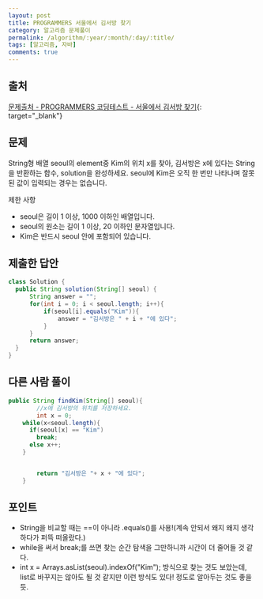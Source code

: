 ```yaml
---
layout: post
title: PROGRAMMERS 서울에서 김서방 찾기
category: 알고리즘 문제풀이
permalink: /algorithm/:year/:month/:day/:title/
tags: [알고리즘, 자바]
comments: true
---
```


## 출처

[문제출처 - PROGRAMMERS 코딩테스트 - 서울에서 김서방 찾기](https://programmers.co.kr/learn/courses/30/lessons/12919?language=java){: target="\_blank"}

## 문제
String형 배열 seoul의 element중 Kim의 위치 x를 찾아, 김서방은 x에 있다는 String을 반환하는 함수, solution을 완성하세요. seoul에 Kim은 오직 한 번만 나타나며 잘못된 값이 입력되는 경우는 없습니다.

제한 사항
- seoul은 길이 1 이상, 1000 이하인 배열입니다.
- seoul의 원소는 길이 1 이상, 20 이하인 문자열입니다.
- Kim은 반드시 seoul 안에 포함되어 있습니다.

## 제출한 답안

```java
class Solution {
  public String solution(String[] seoul) {
      String answer = "";
      for(int i = 0; i < seoul.length; i++){
          if(seoul[i].equals("Kim")){
              answer = "김서방은 " + i + "에 있다";
          }
      }
      return answer;
  }
}
```

## 다른 사람 풀이
```java
public String findKim(String[] seoul){
        //x에 김서방의 위치를 저장하세요.
        int x = 0;
    while(x<seoul.length){
      if(seoul[x] == "Kim")
        break;
      else x++;
    }


        return "김서방은 "+ x + "에 있다";
    }
```
## 포인트

- String을 비교할 때는 ==이 아니라 .equals()를 사용!(계속 안되서 왜지 왜지 생각하다가 퍼뜩 떠올랐다.)
- while을 써서 break;를 쓰면 찾는 순간 탐색을 그만하니까 시간이 더 줄어들 것 같다.
- int x = Arrays.asList(seoul).indexOf("Kim"); 방식으로 찾는 것도 보았는데, list로 바꾸지는 않아도 될 것 같지만 이런 방식도 있다! 정도로 알아두는 것도 좋을 듯.